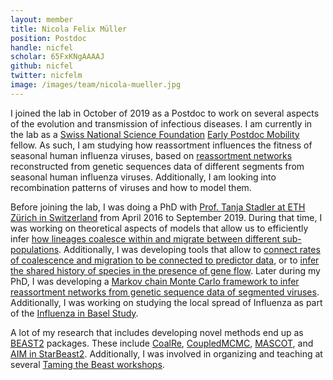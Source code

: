 ```yaml
---
layout: member
title: Nicola Felix Müller
position: Postdoc
handle: nicfel
scholar: 65FxKNgAAAAJ
github: nicfel
twitter: nicfelm
image: /images/team/nicola-mueller.jpg
---
```


I joined the lab in October of 2019 as a Postdoc to work on several aspects of the evolution and transmission of infectious diseases.
I am currently in the lab as a [Swiss National Science Foundation](http://www.snf.ch/en/Pages/default.aspx) [Early Postdoc Mobility](http://www.snf.ch/en/funding/careers/early-postdoc-mobility/Pages/default.aspx) fellow.
As such, I am studying how reassortment influences the fitness of seasonal human influenza viruses, based on [reassortment networks](https://doi.org/10.1101/726042) reconstructed from genetic sequences data of different segments from seasonal human influenza viruses.
Additionally, I am looking into recombination patterns of viruses and how to model them.

Before joining the lab, I was doing a PhD with [Prof. Tanja Stadler at ETH Zürich in Switzerland](https://bsse.ethz.ch/cevo) from April 2016 to September 2019.
During that time, I was working on theoretical aspects of models that allow us to efficiently infer [how lineages coalesce within and migrate between different sub-populations](https://academic.oup.com/mbe/article-abstract/34/11/2970/3896419).
Additionally, I was developing tools that allow to [connect rates of coalescence and migration to be connected to predictor data](https://academic.oup.com/ve/article-abstract/5/2/vez030/5549805), or to [infer the shared history of species in the presence of gene flow](https://doi.org/10.1101/348391).
Later during my PhD, I was developing a [Markov chain Monte Carlo framework to infer reassortment networks from genetic sequence data of segmented viruses](https://doi.org/10.1101/726042).
Additionally, I was working on studying the local spread of Influenza as part of the [Influenza in Basel Study](https://bsse.ethz.ch/cevo/research/influenza-in-basel.html).

A lot of my research that includes developing novel methods end up as [BEAST2](https://journals.plos.org/ploscompbiol/article?rev=2&id=10.1371/journal.pcbi.1006650) packages. These include  [CoalRe](https://www.biorxiv.org/content/10.1101/726042v1.abstract), [CoupledMCMC](https://www.biorxiv.org/content/10.1101/603514v1.abstract), [MASCOT](https://academic.oup.com/bioinformatics/article-abstract/34/22/3843/5001387), and [AIM in StarBeast2](https://www.biorxiv.org/content/10.1101/348391v1.abstract). Additionally, I was involved in organizing and teaching at several [Taming the Beast workshops](https://academic.oup.com/sysbio/article-abstract/67/1/170/3897660).
